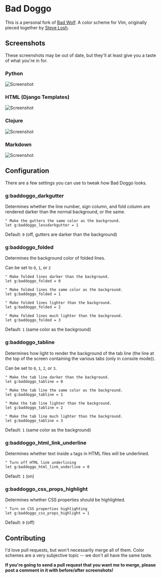 Bad Doggo
=========

This is a personal fork of [Bad Wolf](https://github.com/sjl/badwolf). A color scheme for Vim, originally pieced together by [Steve Losh](http://stevelosh.com/).


Screenshots
-----------

These screenshots may be out of date, but they'll at least give you a taste of
what you're in for.

### Python

![Screenshot](http://i.imgur.com/fQGGC.png)

### HTML (Django Templates)

![Screenshot](http://i.imgur.com/LgLar.png)

### Clojure

![Screenshot](http://i.imgur.com/THHz7.png)

### Markdown

![Screenshot](http://i.imgur.com/J56VS.png)

Configuration
-------------

There are a few settings you can use to tweak how Bad Doggo looks.

### g:baddoggo\_darkgutter

Determines whether the line number, sign column, and fold column are rendered
darker than the normal background, or the same.

    " Make the gutters the same color as the background.
    let g:baddoggo_lessdarkgutter = 1

Default: `0` (off, gutters are darker than the background)
 ### g:baddoggo\_folded

Determines the background color of folded lines.

Can be set to `0`, `1`, or `2`

    " Make folded lines darker than the background.
    let g:baddoggo_folded = 0

    " Make folded lines the same color as the background.
    let g:baddoggo_folded = 1

    " Make folded lines lighter than the background.
    let g:baddoggo_folded = 2

    " Make folded lines much lighter than the background.
    let g:baddoggo_folded = 3

Default: `1` (same color as the background)

### g:baddoggo\_tabline

Determines how light to render the background of the tab line (the line at the
top of the screen containing the various tabs (only in console mode)).

Can be set to `0`, `1`, `2`, or `3`.

    " Make the tab line darker than the background.
    let g:baddoggo_tabline = 0

    " Make the tab line the same color as the background.
    let g:baddoggo_tabline = 1

    " Make the tab line lighter than the background.
    let g:baddoggo_tabline = 2

    " Make the tab line much lighter than the background.
    let g:baddoggo_tabline = 3

Default: `1` (same color as the background)

### g:baddoggo\_html\_link\_underline

Determines whether text inside `a` tags in HTML files will be underlined.

    " Turn off HTML link underlining
    let g:baddoggo_html_link_underline = 0

Default: `1` (on)

### g:baddoggo\_css\_props\_highlight

Determines whether CSS properties should be highlighted.

    " Turn on CSS properties highlighting
    let g:baddoggo_css_props_highlight = 1

Default: `0` (off)

Contributing
------------

I'd love pull requests, but won't necessarily merge all of them.  Color schemes
are a very subjective topic -- we don't all have the same taste.

**If you're going to send a pull request that you want me to merge, please post
a comment in it with before/after screenshots!**
